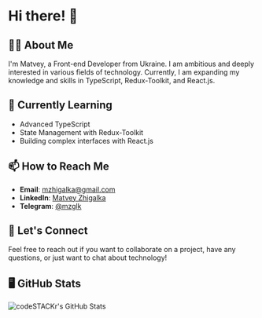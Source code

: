 # Hi there! 👋

## 👨‍💻 About Me

I'm Matvey, a Front-end Developer from Ukraine. I am ambitious and deeply interested in various fields of technology. Currently, I am expanding my knowledge and skills in TypeScript, Redux-Toolkit, and React.js.


## 🌱 Currently Learning

- Advanced TypeScript
- State Management with Redux-Toolkit
- Building complex interfaces with React.js

## 📫 How to Reach Me

- **Email**: [mzhigalka@gmail.com](mailto:mzhigalka@gmail.com)
- **LinkedIn**: [Matvey Zhigalka](https://www.linkedin.com/in/%D0%BC%D0%B0%D1%82%D0%B2%D1%96%D0%B9-%D0%B6%D0%B8%D0%B3%D0%B0%D0%BB%D0%BA%D0%B0-83b847299/)
- **Telegram**: [@mzglk](https://t.me/mzglk)

## 💬 Let's Connect

Feel free to reach out if you want to collaborate on a project, have any questions, or just want to chat about technology!

## 🖥️ GitHub Stats

<img align="left" alt="codeSTACKr's GitHub Stats" src="https://github-readme-stats.vercel.app/api/top-langs/?username=savchukrm&langs_count=8&layout=compact" />

